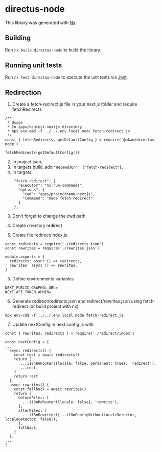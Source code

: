 # directus-node

This library was generated with [Nx](https://nx.dev).

## Building

Run `nx build directus-node` to build the library.

## Running unit tests

Run `nx test directus-node` to execute the unit tests via [Jest](https://jestjs.io).


## Redirection

1. Create a fetch-redirect.js file in your next.js folder and require fetchRedirects
```
/**
 * Usage
 * In apps/contest-nextjs directory
 * npx env-cmd -f ../../.env.local node fetch-redirect.js
 */
const { fetchRedirects, getDefaultConfig } = require('@okam/directus-node')

fetchRedirects(getDefaultConfig())
```

2. In project.json,
 1. In targets.build, add `"dependsOn": ["fetch-redirect"],`
 2. In targets:
```
    "fetch-redirect": {
      "executor": "nx:run-commands",
      "options": {
        "cwd": "apps/projectname-nextjs",
        "command": "node fetch-redirect"
      }
    },
```
 3. Don't forget to change the cwd path


3. Create directory redirect

4. Create file redirect/index.js
```
const redirects = require('./redirects.json')
const rewrites = require('./rewrites.json')

module.exports = {
  redirects: async () => redirects,
  rewrites: async () => rewrites,
}

```

5. Define environments variables
```
NEXT_PUBLIC_GRAPHQL_URL=
NEXT_API_TOKEN_ADMIN=
```

6. Generate redirect/redirects.json and redirect/rewrites.json using fetch-redirect (or build project with nx)
```
npx env-cmd -f ../../.env.local node fetch-redirect.js
```

7. Update nextConfig in next.config.js with
```
const { rewrites, redirects } = require('./redirect/index')
```
```
const nextConfig = {
...
  async redirects() {
    const rest = await redirects()
    return [
       ...i18nReRouter({locale: false, permanent: true}, 'redirect'),
       ...rest,
    ]
    return rest
  },
  async rewrites() {
    const fallback = await rewrites()
    return {
      beforeFiles: [
        ...i18nReRouter({locale: false}, 'rewrite'),
      ],
      afterFiles: [
        ...i18nRewriter({...i18nConfigWithoutLocaleDetector, localeDetector: false}),
      ],
      fallback,
    }
  },
...
}
```

